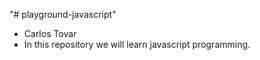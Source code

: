 "# playground-javascript" 
* Carlos Tovar
* In this repository we will learn javascript programming.